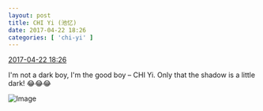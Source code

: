 ```yaml
---
layout: post
title: CHI Yi (池忆)
date: 2017-04-22 18:26
categories: [ 'chi-yi' ]
---
```


<div class="weibo-info">
  <a href="http://weibo.com/6117581836/EFHS6jykM">2017-04-22 18:26</a>
</div>

I'm not a dark boy, I'm the good boy – CHI Yi. Only that the shadow is a little dark! :joy::joy::joy:

<!-- more -->

![Image](http://wx2.sinaimg.cn/mw690/006G0KuMgy1fevms41jl9j30qo0zk7ai.jpg)
